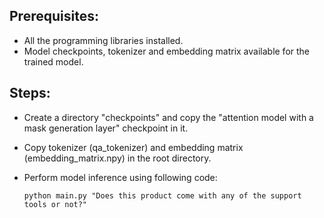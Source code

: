 Prerequisites:
- 
- All the programming libraries installed.
- Model checkpoints, tokenizer and embedding matrix available for the trained model.

Steps:
-
- Create a directory "checkpoints" and copy the "attention model with a mask generation layer" checkpoint in it.
- Copy tokenizer (qa_tokenizer) and embedding matrix (embedding_matrix.npy) in the root directory.
- Perform model inference using following code:

  ``` python main.py "Does this product come with any of the support tools or not?" ```
